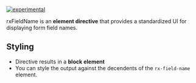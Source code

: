 [![experimental](http://badges.github.io/stability-badges/dist/experimental.svg)](http://github.com/badges/stability-badges)

rxFieldName is an **element directive** that provides a standardized UI for displaying form field names.

## Styling
* Directive results in a **block element**
* You can style the output against the decendents of the `rx-field-name` element.
